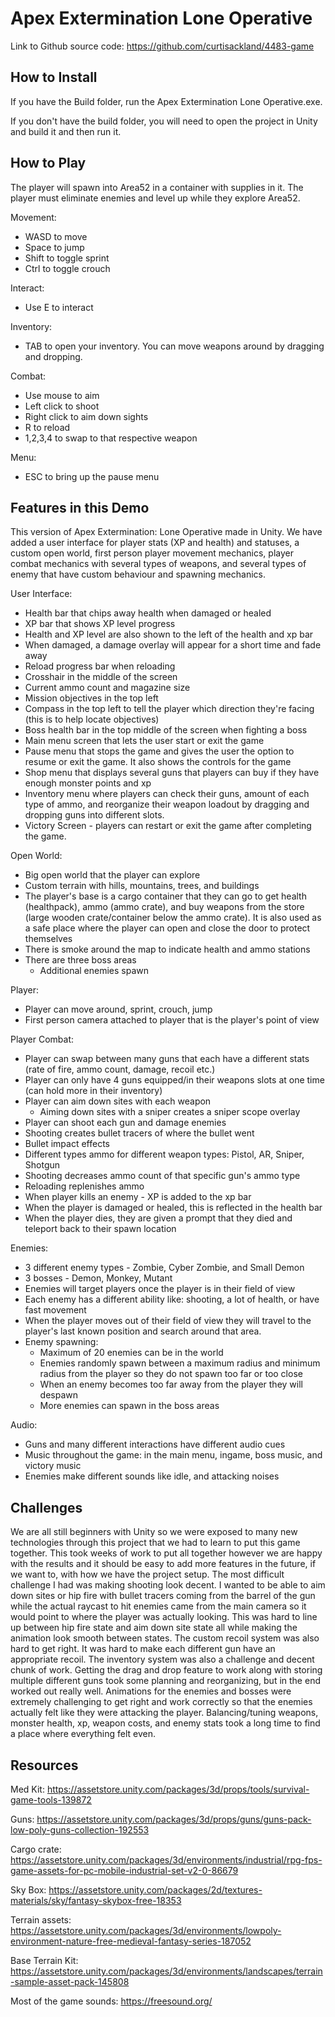 # Apex Extermination Lone Operative

Link to Github source code: https://github.com/curtisackland/4483-game


## How to Install

If you have the Build folder, run the Apex Extermination Lone Operative.exe.

If you don't have the build folder, you will need to open the project in Unity and build it and then run it.

## How to Play

The player will spawn into Area52 in a container with supplies in it.
The player must eliminate enemies and level up while they explore Area52.

Movement:
- WASD to move
- Space to jump
- Shift to toggle sprint
- Ctrl to toggle crouch

Interact:
- Use E to interact

Inventory:
- TAB to open your inventory. You can move weapons around by dragging and dropping.

Combat:
- Use mouse to aim
- Left click to shoot
- Right click to aim down sights
- R to reload
- 1,2,3,4 to swap to that respective weapon

Menu:
- ESC to bring up the pause menu


## Features in this Demo

This version of Apex Extermination: Lone Operative made in Unity.
We have added a user interface for player stats (XP and health) and statuses, a custom open world, 
first person player movement mechanics, player combat mechanics with several types of weapons, 
and several types of enemy that have custom behaviour and spawning mechanics.

User Interface:
- Health bar that chips away health when damaged or healed
- XP bar that shows XP level progress
- Health and XP level are also shown to the left of the health and xp bar
- When damaged, a damage overlay will appear for a short time and fade away
- Reload progress bar when reloading
- Crosshair in the middle of the screen
- Current ammo count and magazine size
- Mission objectives in the top left
- Compass in the top left to tell the player which direction they're facing (this is to help locate objectives)
- Boss health bar in the top middle of the screen when fighting a boss
- Main menu screen that lets the user start or exit the game
- Pause menu that stops the game and gives the user the option to resume or exit the game. It also shows the controls for the game
- Shop menu that displays several guns that players can buy if they have enough monster points and xp
- Inventory menu where players can check their guns, amount of each type of ammo, and reorganize their weapon loadout by dragging and dropping guns into different slots.
- Victory Screen - players can restart or exit the game after completing the game.

Open World:
- Big open world that the player can explore
- Custom terrain with hills, mountains, trees, and buildings
- The player's base is a cargo container that they can go to get health (healthpack), ammo (ammo crate), and buy weapons from the store (large wooden crate/container below the ammo crate). It is also used as a safe place where the player can open and close the door to protect themselves
- There is smoke around the map to indicate health and ammo stations
- There are three boss areas
  - Additional enemies spawn 

Player:
- Player can move around, sprint, crouch, jump
- First person camera attached to player that is the player's point of view

Player Combat:
- Player can swap between many guns that each have a different stats (rate of fire, ammo count, damage, recoil etc.)
- Player can only have 4 guns equipped/in their weapons slots at one time (can hold more in their inventory)
- Player can aim down sites with each weapon
    - Aiming down sites with a sniper creates a sniper scope overlay
- Player can shoot each gun and damage enemies
- Shooting creates bullet tracers of where the bullet went
- Bullet impact effects
- Different types ammo for different weapon types: Pistol, AR, Sniper, Shotgun
- Shooting decreases ammo count of that specific gun's ammo type
- Reloading replenishes ammo
- When player kills an enemy - XP is added to the xp bar
- When the player is damaged or healed, this is reflected in the health bar
- When the player dies, they are given a prompt that they died and teleport back to their spawn location

Enemies:
- 3 different enemy types - Zombie, Cyber Zombie, and Small Demon
- 3 bosses - Demon, Monkey, Mutant 
- Enemies will target players once the player is in their field of view
- Each enemy has a different ability like: shooting, a lot of health, or have fast movement
- When the player moves out of their field of view they will travel to the player's last known position and search around that area.
- Enemy spawning:
    - Maximum of 20 enemies can be in the world
    - Enemies randomly spawn between a maximum radius and minimum radius from the player so they do not spawn too far or too close
    - When an enemy becomes too far away from the player they will despawn
    - More enemies can spawn in the boss areas

Audio:
- Guns and many different interactions have different audio cues
- Music throughout the game: in the main menu, ingame, boss music, and victory music
- Enemies make different sounds like idle, and attacking noises 

## Challenges

We are all still beginners with Unity so we were exposed to many new technologies through this project that we had to learn to put this game together.
This took weeks of work to put all together however we are happy with the results and it should be easy to add more features in the future, if we want to, with how we have the project setup.
The most difficult challenge I had was making shooting look decent.
I wanted to be able to aim down sites or hip fire with bullet tracers coming from the barrel of the gun while the actual raycast to hit enemies came from the main camera so it would point to where the player was actually looking.
This was hard to line up between hip fire state and aim down site state all while making the animation look smooth between states.
The custom recoil system was also hard to get right.
It was hard to make each different gun have an appropriate recoil.
The inventory system was also a challenge and decent chunk of work.
Getting the drag and drop feature to work along with storing multiple different guns took some planning and reorganizing, but in the end worked out really well.
Animations for the enemies and bosses were extremely challenging to get right and work correctly so that the enemies actually felt like they were attacking the player.
Balancing/tuning weapons, monster health, xp, weapon costs, and enemy stats took a long time to find a place where everything felt even.

## Resources

Med Kit:
https://assetstore.unity.com/packages/3d/props/tools/survival-game-tools-139872

Guns:
https://assetstore.unity.com/packages/3d/props/guns/guns-pack-low-poly-guns-collection-192553

Cargo crate:
https://assetstore.unity.com/packages/3d/environments/industrial/rpg-fps-game-assets-for-pc-mobile-industrial-set-v2-0-86679

Sky Box:
https://assetstore.unity.com/packages/2d/textures-materials/sky/fantasy-skybox-free-18353

Terrain assets:
https://assetstore.unity.com/packages/3d/environments/lowpoly-environment-nature-free-medieval-fantasy-series-187052

Base Terrain Kit:
https://assetstore.unity.com/packages/3d/environments/landscapes/terrain-sample-asset-pack-145808

Most of the game sounds:
https://freesound.org/